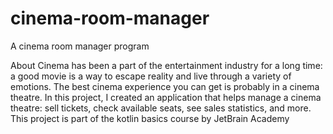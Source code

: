 # cinema-room-manager
A cinema room manager program

About
Cinema has been a part of the entertainment industry for a long time: a good movie is a way to escape reality and live through a variety of emotions. The best cinema experience you can get is probably in a cinema theatre. In this project, I created an application that helps manage a cinema theatre: sell tickets, check available seats, see sales statistics, and more. This project is part of the kotlin basics course by JetBrain Academy
